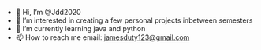 - 👋 Hi, I’m @Jdd2020
- 👀 I’m interested in creating a few personal projects inbetween semesters
- 🌱 I’m currently learning java and python
- 📫 How to reach me email: jamesduty123@gmail.com

<!---
Jdd2020/Jdd2020 is a ✨ special ✨ repository because its `README.md` (this file) appears on your GitHub profile.
You can click the Preview link to take a look at your changes.
--->
